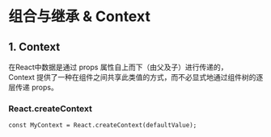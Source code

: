 # 组合与继承 & Context

## 1. Context
在React中数据是通过 props 属性自上而下（由父及子）进行传递的，<br/>
Context 提供了一种在组件之间共享此类值的方式，而不必显式地通过组件树的逐层传递 props。

### React.createContext

```
const MyContext = React.createContext(defaultValue);
```

